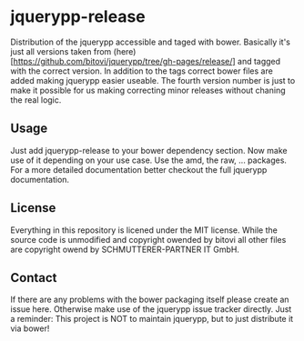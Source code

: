 jquerypp-release
================

Distribution of the jquerypp accessible and taged with bower.
Basically it's just all versions taken from (here)[https://github.com/bitovi/jquerypp/tree/gh-pages/release/] and tagged with the correct version.
In addition to the tags correct bower files are added making jquerypp easier useable.
The fourth version number is just to make it possible for us making correcting minor releases without chaning the real logic.

Usage
-----

Just add jquerypp-release to your bower dependency section.
Now make use of it depending on your use case.
Use the amd, the raw, ... packages.
For a more detailed documentation better checkout the full jquerypp documentation.

License
-------

Everything in this repository is licened under the MIT license. 
While the source code is unmodified and copyright owended by bitovi all other files are copyright owend by SCHMUTTERER-PARTNER IT GmbH.

Contact
-------

If there are any problems with the bower packaging itself please create an issue here.
Otherwise make use of the jquerypp issue tracker directly.
Just a reminder: This project is NOT to maintain jquerypp, but to just distribute it via bower!

